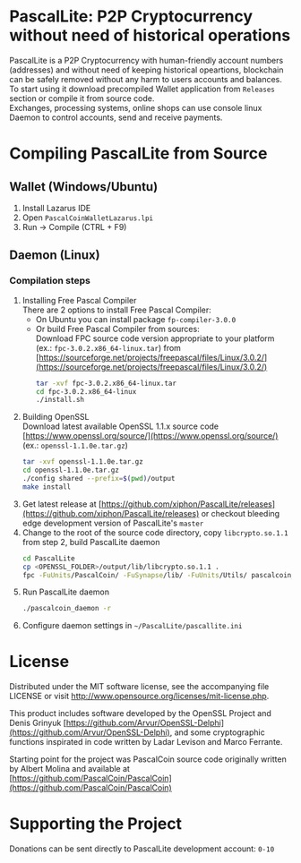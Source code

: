 # PascalLite: P2P Cryptocurrency without need of historical operations

PascalLite is a P2P Cryptocurrency with human-friendly account numbers (addresses) and without need of keeping historical opeartions, blockchain can be safely removed without any harm to users accounts and balances.  
To start using it download precompiled Wallet application from `Releases` section or compile it from source code.  
Exchanges, processing systems, online shops can use console linux Daemon to control accounts, send and receive payments.  

# Compiling PascalLite from Source

## Wallet (Windows/Ubuntu)

1. Install Lazarus IDE 
2. Open `PascalCoinWalletLazarus.lpi`
3. Run -> Compile (CTRL + F9)

## Daemon (Linux)

### Compilation steps

1. Installing Free Pascal Compiler  
    There are 2 options to install Free Pascal Compiler:
    * On Ubuntu you can install package `fp-compiler-3.0.0`  
    * Or build Free Pascal Compiler from sources:  
      Download FPC source code version appropriate to your platform (ex.: `fpc-3.0.2.x86_64-linux.tar`) from [https://sourceforge.net/projects/freepascal/files/Linux/3.0.2/](https://sourceforge.net/projects/freepascal/files/Linux/3.0.2/)
      ```bash
      tar -xvf fpc-3.0.2.x86_64-linux.tar
      cd fpc-3.0.2.x86_64-linux
      ./install.sh
      ```
2. Building OpenSSL  
    Download latest available OpenSSL 1.1.x source code [https://www.openssl.org/source/](https://www.openssl.org/source/)  (ex.: `openssl-1.1.0e.tar.gz`)
    ```bash
    tar -xvf openssl-1.1.0e.tar.gz
    cd openssl-1.1.0e.tar.gz
    ./config shared --prefix=$(pwd)/output
    make install
    ```
3. Get latest release at [https://github.com/xiphon/PascalLite/releases](https://github.com/xiphon/PascalLite/releases) or checkout bleeding edge development version of PascalLite's `master`  
4. Change to the root of the source code directory, copy `libcrypto.so.1.1` from step 2, build PascalLite daemon  
    ```bash
    cd PascalLite
    cp <OPENSSL_FOLDER>/output/lib/libcrypto.so.1.1 .
    fpc -FuUnits/PascalCoin/ -FuSynapse/lib/ -FuUnits/Utils/ pascalcoin_daemon.pp
    ```
5. Run PascalLite daemon
    ```bash
    ./pascalcoin_daemon -r
    ```
6. Configure daemon settings in `~/PascalLite/pascallite.ini`

# License
 
Distributed under the MIT software license, see the accompanying file LICENSE or visit http://www.opensource.org/licenses/mit-license.php.  

This product includes software developed by the OpenSSL Project and Denis Grinyuk [https://github.com/Arvur/OpenSSL-Delphi](https://github.com/Arvur/OpenSSL-Delphi), and some cryptographic functions inspirated in code written by Ladar Levison and Marco Ferrante.  

Starting point for the project was PascalCoin source code originally written by Albert Molina and available at [https://github.com/PascalCoin/PascalCoin](https://github.com/PascalCoin/PascalCoin)

# Supporting the Project

Donations can be sent directly to PascalLite development account: `0-10`
